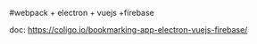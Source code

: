 #webpack + electron + vuejs +firebase

doc:
https://coligo.io/bookmarking-app-electron-vuejs-firebase/
